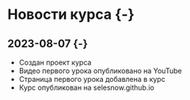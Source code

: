 # Новости курса {-}

## 2023-08-07 {-}
* Создан проект курса
* Видео первого урока опубликовано на YouTube
* Страница первого урока добавлена в курс
* Курс опубликован на selesnow.github.io
